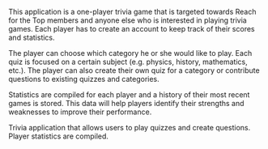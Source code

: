 This application is a one-player trivia game that is targeted towards Reach for the Top members and anyone else who is interested in playing trivia games. Each player has to create an account to keep track of their scores and statistics.

The player can choose which category he or she would like to play. Each quiz is focused on a certain subject (e.g. physics, history, mathematics, etc.). The player can also create their own quiz for a category or contribute questions to existing quizzes and categories.

Statistics are compiled for each player and a history of their most recent games is stored. This data will help players identify their strengths and weaknesses to improve their performance.

Trivia application that allows users to play quizzes and create questions. Player statistics are compiled.
